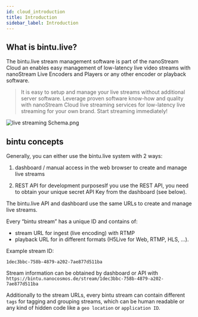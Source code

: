 ```yaml
---
id: cloud_introduction
title: Introduction
sidebar_label: Introduction
---
```


## What is bintu.live?

The bintu.live stream management software is part of the nanoStream Cloud an enables easy management of low-latency live video streams with nanoStream Live Encoders and Players or any other encoder or playback software.

> It is easy to setup and manage your live streams without additional server software. Leverage proven software know-how and quality with nanoStream Cloud live streaming services for low-latency live streaming for your own brand. Start streaming immediately!

![live streaming Schema.png](https://i0.wp.com/www.nanocosmos.de/blog/wp-content/uploads/live-streaming-Schema.png-1024x514.png?resize=474%2C238)



## bintu concepts

Generally, you can either use the bintu.live system with 2 ways:

1. dashboard / manual access in the web browser to create and manage live streams

2. REST API for development purposesIf you use the REST API, you need to obtain your unique secret API Key from the dashboard (see below).



The bintu.live API and dashboard use the same URLs to create and manage live streams.

Every “bintu stream” has a unique ID and contains of:

- stream URL for ingest (live encoding) with RTMP
- playback URL for in different formats (H5Live for Web, RTMP, HLS, …).



Example stream ID: 

```
1dec3bbc-758b-4879-a202-7ae877d511ba
```



Stream information can be obtained by dashboard or API with
`https://bintu.nanocosmos.de/stream/1dec3bbc-758b-4879-a202-7ae877d511ba`



Additionally to the stream URLs, every bintu stream can contain different `tags` for tagging and grouping streams, which can be human readable or any kind of hidden code like a `geo location` or `application ID`.